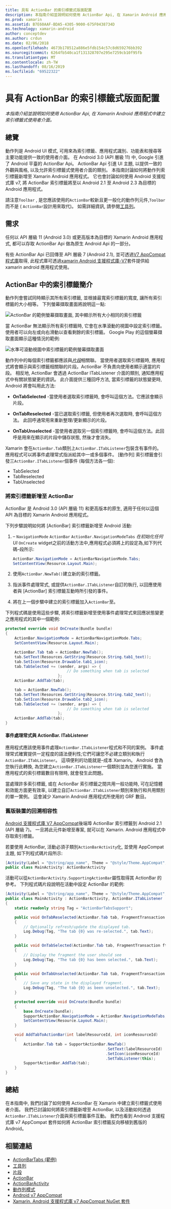 ```yaml
---
title: 具有 ActionBar 的索引標籤式版面配置
description: 本指南介紹並說明如何使用 ActionBar Api, 在 Xamarin Android 應用程式中建立索引標籤式使用者介面。
ms.prod: xamarin
ms.assetid: B7E60AAF-BDA5-4305-9000-675F0438734D
ms.technology: xamarin-android
author: conceptdev
ms.author: crdun
ms.date: 02/06/2018
ms.openlocfilehash: 4673b178512a886e5fdb154c57c8d659276bb392
ms.sourcegitcommit: 6264fb540ca1f131328707e295e7259cb10f95fb
ms.translationtype: MT
ms.contentlocale: zh-TW
ms.lasthandoff: 08/16/2019
ms.locfileid: "69522322"
---
```

# <a name="tabbed-layouts-with-the-actionbar"></a>具有 ActionBar 的索引標籤式版面配置

_本指南介紹並說明如何使用 ActionBar Api, 在 Xamarin Android 應用程式中建立索引標籤式使用者介面。_


## <a name="overview"></a>總覽

動作列是 Android UI 模式, 可用來為索引標籤、應用程式識別、功能表和搜尋等主要功能提供一致的使用者介面。 在 Android 3.0 (API 層級 11) 中, Google 引進了 Android 平臺的 ActionBar Api。 ActionBar Api 引進 UI 主題, 以提供一致的外觀與風格, 以及允許索引標籤式使用者介面的類別。 本指南討論如何將動作列索引標籤新增至 Xamarin Android 應用程式。 它也會討論如何使用 Android 支援程式庫 v7, 將 ActionBar 索引標籤將至以 Android 2.1 至 Android 2.3 為目標的 Android 應用程式。 

請注意`Toolbar` , 是您應該使用的`ActionBar`較新且更一般化的動作列元件,`Toolbar`而不是 ( `ActionBar`設計用來取代)。 如需詳細資訊, 請參閱[工具列](~/android/user-interface/controls/tool-bar/index.md)。 



## <a name="requirements"></a>需求

任何以 API 層級 11 (Android 3.0) 或更高版本為目標的 Xamarin Android 應用程式, 都可以存取 ActionBar Api 做為原生 Android Api 的一部分。 

有些 ActionBar Api 已回傳至 API 層級 7 (Android 2.1), 並可透過[V7 AppCompat 程式庫](https://developer.android.com/tools/support-library/features.html#v7-appcompat)取得, 此程式庫可透過[xamarin Android 支援程式庫-V7](https://www.nuget.org/packages/Xamarin.Android.Support.v7.AppCompat/)套件提供給 xamarin android 應用程式使用。



## <a name="introducing-tabs-in-the-actionbar"></a>ActionBar 中的索引標籤簡介

動作列會嘗試同時顯示其所有索引標籤, 並根據最寬索引標籤的寬度, 讓所有索引標籤的大小相等。 下列螢幕擷取畫面將說明這一點: 

![ActionBar 的範例螢幕擷取畫面, 其中顯示所有大小相同的索引標籤](with-action-bar-images/image1.png)

當 ActionBar 無法顯示所有索引標籤時, 它會在水準滾動的視圖中設定索引標籤。 使用者可以向左或向右滑動以查看剩餘的索引標籤。 Google Play 的這個螢幕擷取畫面顯示這種情況的範例: 

![水準可滾動視圖中索引標籤的範例螢幕擷取畫面](with-action-bar-images/image2.png)

動作列中的每個索引標籤都應該與[*片段*](~/android/platform/fragments/index.md)相關聯。 當使用者選取索引標籤時, 應用程式將會顯示與索引標籤相關聯的片段。ActionBar 不負責向使用者顯示適當的片段。 相反地, ActionBar 會透過 ActionBar ITabListener 介面的類別, 通知應用程式中有關狀態變更的資訊。 此介面提供三種回呼方法, 當索引標籤的狀態變更時, Android 將會叫用此方法: 

- **OnTabSelected** -當使用者選取索引標籤時, 會呼叫這個方法。它應該會顯示片段。

- **OnTabReselected** -當已選取索引標籤, 但使用者再次選取時, 會呼叫這個方法。 此回呼通常用來重新整理/更新顯示的片段。

- **OnTabUnselected** -當使用者選取另一個索引標籤時, 會呼叫這個方法。此回呼是用來在顯示的片段中儲存狀態, 然後才會消失。

Xamarin 會在`ActionBar.Tab`類別上`ActionBar.ITabListener`包裝含有事件的。 應用程式可以將事件處理常式指派給其中一或多個事件。 [動作列] 索引標籤會引發三`ActionBar.ITabListener`個事件 (每個方法各一個): 

- TabSelected
- TabReselected
- TabUnselected



### <a name="adding-tabs-to-the-actionbar"></a>將索引標籤新增至 ActionBar

ActionBar 是 Android 3.0 (API 層級 11) 和更高版本的原生, 適用于任何以這個 API 為目標的 Xamarin Android 應用程式。 

下列步驟說明如何將 [ActionBar] 索引標籤新增至 Android 活動: 

1. &ndash; `NavigationMode` `ActionBar` `ActionBar.NavigationModeTabs` *在初始化任何 UI* `OnCreate` widget之前的活動方法中,應用程式必須將上的設定為,如下列代碼&ndash;段所示:

   ```csharp
   ActionBar.NavigationMode = ActionBarNavigationMode.Tabs;
   SetContentView(Resource.Layout.Main);
   ```

2. 使用`ActionBar.NewTab()`建立新的索引標籤。

3. 指派事件處理常式, 或提供`ActionBar.ITabListener`自訂的執行, 以回應使用者與 [ActionBar] 索引標籤互動時所引發的事件。

4. 將在上一個步驟中建立的索引標籤加入`ActionBar`至。


下列程式碼是使用這些步驟, 將索引標籤新增至使用事件處理常式來回應狀態變更之應用程式的其中一個範例: 

```csharp
protected override void OnCreate(Bundle bundle)
{
    ActionBar.NavigationMode = ActionBarNavigationMode.Tabs;
    SetContentView(Resource.Layout.Main);

    ActionBar.Tab tab = ActionBar.NewTab();
    tab.SetText(Resources.GetString(Resource.String.tab1_text));
    tab.SetIcon(Resource.Drawable.tab1_icon);
    tab.TabSelected += (sender, args) => {
                           // Do something when tab is selected
                       };
    ActionBar.AddTab(tab);

    tab = ActionBar.NewTab();
    tab.SetText(Resources.GetString(Resource.String.tab2_text));
    tab.SetIcon(Resource.Drawable.tab2_icon);
    tab.TabSelected += (sender, args) => {
                           // Do something when tab is selected
                       };
    ActionBar.AddTab(tab);
}
```


#### <a name="event-handlers-vs-actionbaritablistener"></a>事件處理常式與 ActionBar. ITabListener

應用程式應該使用事件處理`ActionBar.ITabListener`程式和不同的案例。 事件處理常式確實提供一定程度的語法便利性;它們可讓您不必建立類別和執行`ActionBar.ITabListener`。 這項便利的功能就是&ndash;成本 Xamarin。 Android 會為您執行此轉換, 為您建立`ActionBar.ITabListener`一個類別並為您進行實施。 當應用程式的索引標籤數目有限時, 就會發生此問題。 

當處理許多索引標籤, 或在 ActionBar 索引標籤之間共用一般功能時, 可在記憶體和效能方面更有效率, 以建立自訂`ActionBar.ITabListener`類別來執行和共用類別的單一實例。 這會減少 Xamarin Android 應用程式所使用的 GRF 數目。 



### <a name="backwards-compatibility-for-older-devices"></a>舊版裝置的回溯相容性

[Android 支援程式庫 V7 AppCompat](https://www.nuget.org/packages/Xamarin.Android.Support.v7.AppCompat/)後端埠 ActionBar 索引標籤到 Android 2.1 (API 層級 7)。 一旦將此元件新增至專案, 就可以在 Xamarin. Android 應用程式中存取索引標籤。

若要使用 ActionBar, 活動必須子類別`ActionBarActivity`化, 並使用 AppCompat 主題, 如下列程式碼片段所示:

```csharp
[Activity(Label = "@string/app_name", Theme = "@style/Theme.AppCompat", MainLauncher = true, Icon = "@drawable/ic_launcher")]
public class MainActivity: ActionBarActivity
```

活動可以從`ActionBarActivity.SupportingActionBar`屬性取得其 ActionBar 的參考。 下列程式碼片段說明在活動中設定 ActionBar 的範例:

```csharp
[Activity(Label = "@string/app_name", Theme = "@style/Theme.AppCompat", MainLauncher = true, Icon = "@drawable/ic_launcher")]
public class MainActivity : ActionBarActivity, ActionBar.ITabListener
{
    static readonly string Tag = "ActionBarTabsSupport";

    public void OnTabReselected(ActionBar.Tab tab, FragmentTransaction ft)
    {
        // Optionally refresh/update the displayed tab.
        Log.Debug(Tag, "The tab {0} was re-selected.", tab.Text);
    }

    public void OnTabSelected(ActionBar.Tab tab, FragmentTransaction ft)
    {
        // Display the fragment the user should see
        Log.Debug(Tag, "The tab {0} has been selected.", tab.Text);
    }

    public void OnTabUnselected(ActionBar.Tab tab, FragmentTransaction ft)
    {
        // Save any state in the displayed fragment.
        Log.Debug(Tag, "The tab {0} as been unselected.", tab.Text);
    }

    protected override void OnCreate(Bundle bundle)
    {
        base.OnCreate(bundle);
        SupportActionBar.NavigationMode = ActionBar.NavigationModeTabs;
        SetContentView(Resource.Layout.Main);
    }

    void AddTabToActionBar(int labelResourceId, int iconResourceId)
    {
        ActionBar.Tab tab = SupportActionBar.NewTab()
                                            .SetText(labelResourceId)
                                            .SetIcon(iconResourceId)
                                            .SetTabListener(this);
        SupportActionBar.AddTab(tab);
    }
}
```


## <a name="summary"></a>總結

在本指南中, 我們討論了如何使用 ActionBar 在 Xamarin 中建立索引標籤式使用者介面。 我們已討論如何將索引標籤新增至 ActionBar, 以及活動如何透過`ActionBar.ITabListener`介面與索引標籤事件互動。 我們也看到 Android 支援程式庫 v7 AppCompat 套件如何將 ActionBar 索引標籤反向移植到舊版的 Android。 


## <a name="related-links"></a>相關連結

- [ActionBarTabs (範例)](https://docs.microsoft.com/samples/xamarin/monodroid-samples/userinterface-actionbartabs)
- [工具列](~/android/user-interface/controls/tool-bar/index.md)
- [片段](~/android/platform/fragments/index.md)
- [ActionBar](https://developer.android.com/guide/topics/ui/actionbar.html)
- [ActionBarActivity](https://developer.android.com/reference/android/support/v7/app/ActionBarActivity.html)
- [動作列模式](https://developer.android.com/design/patterns/actionbar.html)
- [Android v7 AppCompat](https://developer.android.com/tools/support-library/features.html#v7-appcompat)
- [Xamarin. Android 支援程式庫 v7 AppCompat NuGet 套件](https://www.nuget.org/packages/Xamarin.Android.Support.v7.AppCompat/)
